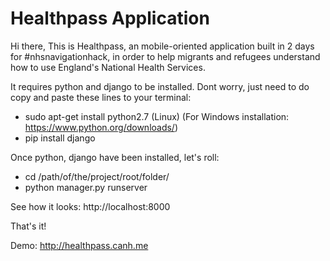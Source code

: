 # Healthpass Application

Hi there, 
This is Healthpass, an mobile-oriented application built in 2 days for #nhsnavigationhack, in order to help migrants and refugees understand how to use England's National Health Services.

It requires python and django to be installed. Dont worry, just need to do copy and paste these lines to your terminal: 
- sudo apt-get install python2.7 (Linux) 
(For Windows installation: https://www.python.org/downloads/)
- pip install django

Once python, django have been installed, let's roll: 
- cd /path/of/the/project/root/folder/
- python manager.py runserver 

See how it looks: 
http://localhost:8000

That's it!

Demo: 
http://healthpass.canh.me




